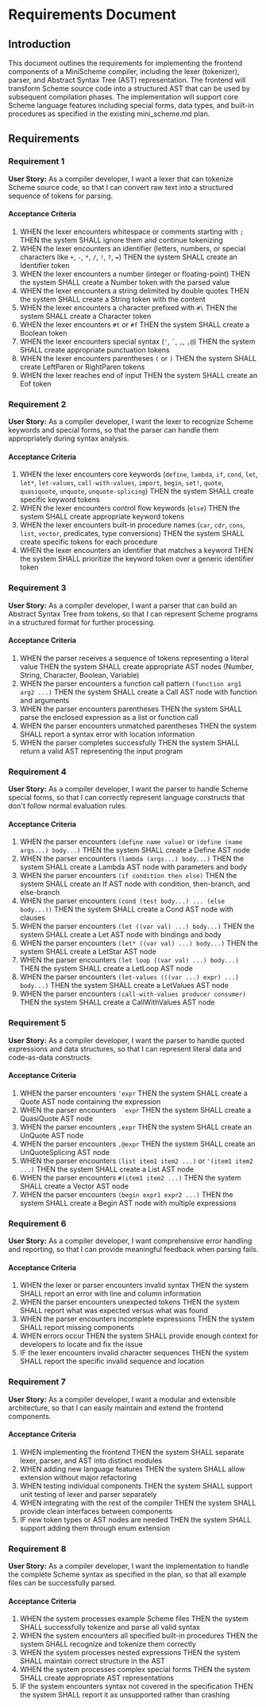 # Requirements Document

## Introduction

This document outlines the requirements for implementing the frontend components of a MiniScheme compiler, including the lexer (tokenizer), parser, and Abstract Syntax Tree (AST) representation. The frontend will transform Scheme source code into a structured AST that can be used by subsequent compilation phases. The implementation will support core Scheme language features including special forms, data types, and built-in procedures as specified in the existing mini_scheme.md plan.

## Requirements

### Requirement 1

**User Story:** As a compiler developer, I want a lexer that can tokenize Scheme source code, so that I can convert raw text into a structured sequence of tokens for parsing.

#### Acceptance Criteria

1. WHEN the lexer encounters whitespace or comments starting with `;` THEN the system SHALL ignore them and continue tokenizing
2. WHEN the lexer encounters an identifier (letters, numbers, or special characters like `+`, `-`, `*`, `/`, `!`, `?`, `=`) THEN the system SHALL create an Identifier token
3. WHEN the lexer encounters a number (integer or floating-point) THEN the system SHALL create a Number token with the parsed value
4. WHEN the lexer encounters a string delimited by double quotes THEN the system SHALL create a String token with the content
5. WHEN the lexer encounters a character prefixed with `#\` THEN the system SHALL create a Character token
6. WHEN the lexer encounters `#t` or `#f` THEN the system SHALL create a Boolean token
7. WHEN the lexer encounters special syntax (`'`, `` ` ``, `,`, `,@`) THEN the system SHALL create appropriate punctuation tokens
8. WHEN the lexer encounters parentheses `(` or `)` THEN the system SHALL create LeftParen or RightParen tokens
9. WHEN the lexer reaches end of input THEN the system SHALL create an Eof token

### Requirement 2

**User Story:** As a compiler developer, I want the lexer to recognize Scheme keywords and special forms, so that the parser can handle them appropriately during syntax analysis.

#### Acceptance Criteria

1. WHEN the lexer encounters core keywords (`define`, `lambda`, `if`, `cond`, `let`, `let*`, `let-values`, `call-with-values`, `import`, `begin`, `set!`, `quote`, `quasiquote`, `unquote`, `unquote-splicing`) THEN the system SHALL create specific keyword tokens
2. WHEN the lexer encounters control flow keywords (`else`) THEN the system SHALL create appropriate keyword tokens
3. WHEN the lexer encounters built-in procedure names (`car`, `cdr`, `cons`, `list`, `vector`, predicates, type conversions) THEN the system SHALL create specific tokens for each procedure
4. WHEN the lexer encounters an identifier that matches a keyword THEN the system SHALL prioritize the keyword token over a generic identifier token

### Requirement 3

**User Story:** As a compiler developer, I want a parser that can build an Abstract Syntax Tree from tokens, so that I can represent Scheme programs in a structured format for further processing.

#### Acceptance Criteria

1. WHEN the parser receives a sequence of tokens representing a literal value THEN the system SHALL create appropriate AST nodes (Number, String, Character, Boolean, Variable)
2. WHEN the parser encounters a function call pattern `(function arg1 arg2 ...)` THEN the system SHALL create a Call AST node with function and arguments
3. WHEN the parser encounters parentheses THEN the system SHALL parse the enclosed expression as a list or function call
4. WHEN the parser encounters unmatched parentheses THEN the system SHALL report a syntax error with location information
5. WHEN the parser completes successfully THEN the system SHALL return a valid AST representing the input program

### Requirement 4

**User Story:** As a compiler developer, I want the parser to handle Scheme special forms, so that I can correctly represent language constructs that don't follow normal evaluation rules.

#### Acceptance Criteria

1. WHEN the parser encounters `(define name value)` or `(define (name args...) body...)` THEN the system SHALL create a Define AST node
2. WHEN the parser encounters `(lambda (args...) body...)` THEN the system SHALL create a Lambda AST node with parameters and body
3. WHEN the parser encounters `(if condition then else)` THEN the system SHALL create an If AST node with condition, then-branch, and else-branch
4. WHEN the parser encounters `(cond (test body...) ... (else body...))` THEN the system SHALL create a Cond AST node with clauses
5. WHEN the parser encounters `(let ((var val) ...) body...)` THEN the system SHALL create a Let AST node with bindings and body
6. WHEN the parser encounters `(let* ((var val) ...) body...)` THEN the system SHALL create a LetStar AST node
7. WHEN the parser encounters `(let loop ((var val) ...) body...)` THEN the system SHALL create a LetLoop AST node
8. WHEN the parser encounters `(let-values (((var ...) expr) ...) body...)` THEN the system SHALL create a LetValues AST node
9. WHEN the parser encounters `(call-with-values producer consumer)` THEN the system SHALL create a CallWithValues AST node

### Requirement 5

**User Story:** As a compiler developer, I want the parser to handle quoted expressions and data structures, so that I can represent literal data and code-as-data constructs.

#### Acceptance Criteria

1. WHEN the parser encounters `'expr` THEN the system SHALL create a Quote AST node containing the expression
2. WHEN the parser encounters `` `expr`` THEN the system SHALL create a QuasiQuote AST node
3. WHEN the parser encounters `,expr` THEN the system SHALL create an UnQuote AST node
4. WHEN the parser encounters `,@expr` THEN the system SHALL create an UnQuoteSplicing AST node
5. WHEN the parser encounters `(list item1 item2 ...)` or `'(item1 item2 ...)` THEN the system SHALL create a List AST node
6. WHEN the parser encounters `#(item1 item2 ...)` THEN the system SHALL create a Vector AST node
7. WHEN the parser encounters `(begin expr1 expr2 ...)` THEN the system SHALL create a Begin AST node with multiple expressions

### Requirement 6

**User Story:** As a compiler developer, I want comprehensive error handling and reporting, so that I can provide meaningful feedback when parsing fails.

#### Acceptance Criteria

1. WHEN the lexer or parser encounters invalid syntax THEN the system SHALL report an error with line and column information
2. WHEN the parser encounters unexpected tokens THEN the system SHALL report what was expected versus what was found
3. WHEN the parser encounters incomplete expressions THEN the system SHALL report missing components
4. WHEN errors occur THEN the system SHALL provide enough context for developers to locate and fix the issue
5. IF the lexer encounters invalid character sequences THEN the system SHALL report the specific invalid sequence and location

### Requirement 7

**User Story:** As a compiler developer, I want a modular and extensible architecture, so that I can easily maintain and extend the frontend components.

#### Acceptance Criteria

1. WHEN implementing the frontend THEN the system SHALL separate lexer, parser, and AST into distinct modules
2. WHEN adding new language features THEN the system SHALL allow extension without major refactoring
3. WHEN testing individual components THEN the system SHALL support unit testing of lexer and parser separately
4. WHEN integrating with the rest of the compiler THEN the system SHALL provide clean interfaces between components
5. IF new token types or AST nodes are needed THEN the system SHALL support adding them through enum extension

### Requirement 8

**User Story:** As a compiler developer, I want the implementation to handle the complete Scheme syntax as specified in the plan, so that all example files can be successfully parsed.

#### Acceptance Criteria

1. WHEN the system processes example Scheme files THEN the system SHALL successfully tokenize and parse all valid syntax
2. WHEN the system encounters all specified built-in procedures THEN the system SHALL recognize and tokenize them correctly
3. WHEN the system processes nested expressions THEN the system SHALL maintain correct structure in the AST
4. WHEN the system processes complex special forms THEN the system SHALL create appropriate AST representations
5. IF the system encounters syntax not covered in the specification THEN the system SHALL report it as unsupported rather than crashing
